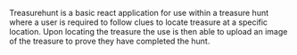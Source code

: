 Treasurehunt is a basic react application for use within a treasure hunt where a user is required to follow clues to locate treasure at a specific location. Upon locating the treasure the use is then able to upload an image of the treasure to prove they have completed the hunt.
